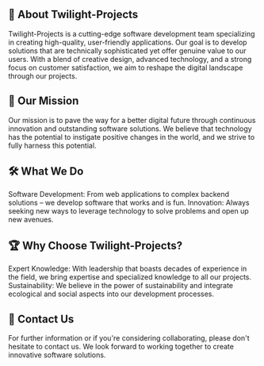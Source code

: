 ## 📝 About Twilight-Projects
Twilight-Projects is a cutting-edge software development team specializing in creating high-quality, user-friendly applications. Our goal is to develop solutions that are technically sophisticated yet offer genuine value to our users. With a blend of creative design, advanced technology, and a strong focus on customer satisfaction, we aim to reshape the digital landscape through our projects.

## 🚀 Our Mission
Our mission is to pave the way for a better digital future through continuous innovation and outstanding software solutions. We believe that technology has the potential to instigate positive changes in the world, and we strive to fully harness this potential.

## 🛠️ What We Do
Software Development: From web applications to complex backend solutions – we develop software that works and is fun.
Innovation: Always seeking new ways to leverage technology to solve problems and open up new avenues.
## 🏆 Why Choose Twilight-Projects?
Expert Knowledge: With leadership that boasts decades of experience in the field, we bring expertise and specialized knowledge to all our projects.
Sustainability: We believe in the power of sustainability and integrate ecological and social aspects into our development processes.
## 📧 Contact Us
For further information or if you're considering collaborating, please don't hesitate to contact us. We look forward to working together to create innovative software solutions.
